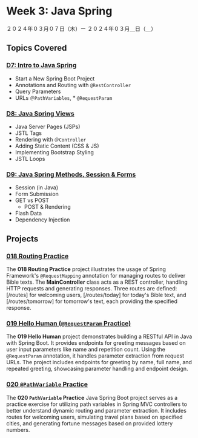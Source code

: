 # Week 3: Java Spring

２０２４年０３月０７日（木）ー ２０２４年０３月＿日（＿）

## Topics Covered

### [D7: Intro to Java Spring](Lecture-Code/D7-Spring_Intro/)
- Start a New Spring Boot Project
- Annotations and Routing with `@RestController`
- Query Parameters
- URLs `＠PathVariables`, * `@RequestParam`

### [D8: Java Spring Views](Lecture-Code/D8-Spring_Views/)
- Java Server Pages (JSPs)
- JSTL Tags
- Rendering with `＠Controller`
- Adding Static Content (CSS & JS)
- Implementing Bootstrap Styling
- JSTL Loops

### [D9: Java Spring Methods, Session & Forms](Lecture-Code/D9-Spring-Methods-Forms-Session/)
- Session (in Java)
- Form Submission
- GET vs POST
    - POST & Rendering
- Flash Data
- Dependency Injection


## Projects

### [018 Routing Practice](018-Routing_Practice/)

The **018 Routing Practice** project illustrates the usage of Spring Framework's `@RequestMapping` annotation for managing routes to deliver Bible texts. The **MainController** class acts as a REST controller, handling HTTP requests and generating responses. Three routes are defined: [/routes] for welcoming users, [/routes/today] for today's Bible text, and [/routes/tomorrow] for tomorrow's text, each providing the specified response.


### [019 Hello Human (`@RequestParam` Practice)](019-Hello_Human/)

The **019 Hello Human** project demonstrates building a RESTful API in Java with Spring Boot. It provides endpoints for greeting messages based on user input parameters like name and repetition count. Using the `@RequestParam` annotation, it handles parameter extraction from request URLs. The project includes endpoints for greeting by name, full name, and repeated greeting, showcasing parameter handling and endpoint design.

### [020 `@PathVariable` Practice](020-PathVariable_Practice/)

The **020 `PathVariable` Practice** Java Spring Boot project serves as a practice exercise for utilizing path variables in Spring MVC controllers to better understand dynamic routing and parameter extraction. It includes routes for welcoming users, simulating travel plans based on specified cities, and generating fortune messages based on provided lottery numbers.

<!-- ### 021 Hopper's Receipt -->
<!-- ### 022 Display Date  -->
<!-- ### 023 Fruity Loops  -->
<!-- ### 024 Counter  -->